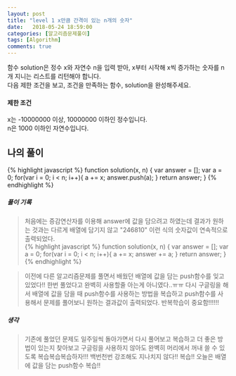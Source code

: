 ```yaml
---
layout: post
title: "level 1 x만큼 간격이 있는 n개의 숫자"
date:   2018-05-24 18:59:00
categories: [알고리즘문제풀이]
tags: [Algorithm]
comments: true
---
```

함수 solution은 정수 x와 자연수 n을 입력 받아, x부터 시작해 x씩 증가하는 숫자를 n개 지니는 리스트를 리턴해야 합니다.  
다음 제한 조건을 보고, 조건을 만족하는 함수, solution을 완성해주세요.  
  
#### 제한 조건  
x는 -10000000 이상, 10000000 이하인 정수입니다.  
n은 1000 이하인 자연수입니다.  
  
<!--more-->  
## 나의 풀이  
{% highlight javascript %}
function solution(x, n) {
  var answer = [];
  var a = 0;
    for(var i = 0; i < n; i++){
      a += x;
      answer.push(a);
    }
  return answer;
}
{% endhighlight %}
  
##### 풀이 기록  
>  처음에는 증감연산자를 이용해 answer에 값을 담으려고 하였는데 결과가 원하는 것과는 다르게 배열에 담기지 않고 "246810" 이런 식의 숫자값이 연속적으로 출력되었다.  
{% highlight javascript %}
function solution(x, n) {
  var answer = [];
  var a = 0;
    for(var i = 0; i < n; i++){
      a += x;
      answer += a;
    }
  return answer;
}
{% endhighlight %}
  
>  이전에 다른 알고리즘문제를 풀면서 배웠던 배열에 값을 담는 push함수를 잊고 있었다!! 한번 풀었다고 완벽히 사용할줄 아는게 아니였다..ㅠㅠ 다시 구글링을 해서 배열에 값을 담을 때 push함수를 사용하는 방법을 복습하고 push함수를 사용해서 문제를 풀어보니 원하는 결과값이 출력되었다. 반복학습이 중요함!!!!!!
  
##### 생각  
>  기존에 풀었던 문제도 일주일씩 돌아가면서 다시 풀어보고 복습하고 더 좋은 방법이 있는지 찾아보고 구글링을 사용하지 않아도 완벽히 머리에서 꺼내 쓸 수 있도록 복습복습복습하자!!! 백번천번 강조해도 지나치지 않다!! 복습!! 오늘은 배열에 값을 담는 push함수 복습!!